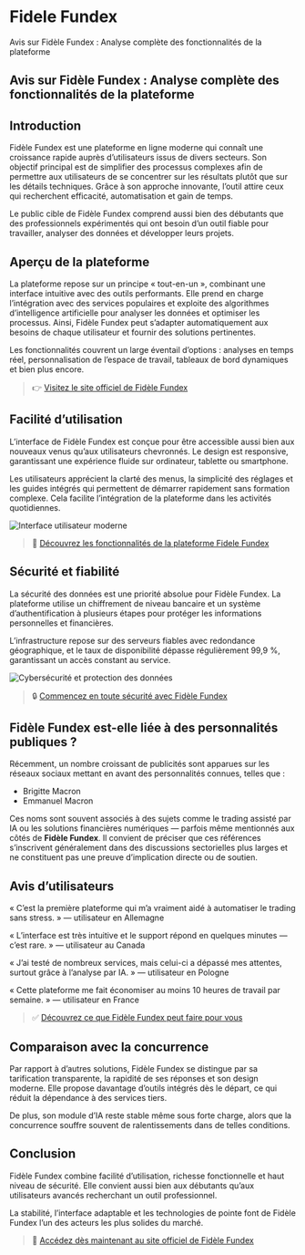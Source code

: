 # Fidele Fundex
Avis sur Fidèle Fundex : Analyse complète des fonctionnalités de la plateforme
## Avis sur Fidèle Fundex : Analyse complète des fonctionnalités de la plateforme

## Introduction
Fidèle Fundex est une plateforme en ligne moderne qui connaît une croissance rapide auprès d’utilisateurs issus de divers secteurs. Son objectif principal est de simplifier des processus complexes afin de permettre aux utilisateurs de se concentrer sur les résultats plutôt que sur les détails techniques. Grâce à son approche innovante, l’outil attire ceux qui recherchent efficacité, automatisation et gain de temps.

Le public cible de Fidèle Fundex comprend aussi bien des débutants que des professionnels expérimentés qui ont besoin d’un outil fiable pour travailler, analyser des données et développer leurs projets.

## Aperçu de la plateforme
La plateforme repose sur un principe « tout-en-un », combinant une interface intuitive avec des outils performants. Elle prend en charge l’intégration avec des services populaires et exploite des algorithmes d’intelligence artificielle pour analyser les données et optimiser les processus. Ainsi, Fidèle Fundex peut s’adapter automatiquement aux besoins de chaque utilisateur et fournir des solutions pertinentes.

Les fonctionnalités couvrent un large éventail d’options : analyses en temps réel, personnalisation de l’espace de travail, tableaux de bord dynamiques et bien plus encore.

> 👉 [Visitez le site officiel de Fidèle Fundex](https://fidelefundex.fr)

## Facilité d’utilisation
L’interface de Fidèle Fundex est conçue pour être accessible aussi bien aux nouveaux venus qu’aux utilisateurs chevronnés. Le design est responsive, garantissant une expérience fluide sur ordinateur, tablette ou smartphone.

Les utilisateurs apprécient la clarté des menus, la simplicité des réglages et les guides intégrés qui permettent de démarrer rapidement sans formation complexe. Cela facilite l’intégration de la plateforme dans les activités quotidiennes.

![Interface utilisateur moderne](https://images.unsplash.com/photo-1581092919535-7146ff1a590b?auto=format&fit=crop&w=1170&q=80)

> 🔗 [Découvrez les fonctionnalités de la plateforme Fidele Fundex](https://fidelefundex.fr)

## Sécurité et fiabilité
La sécurité des données est une priorité absolue pour Fidèle Fundex. La plateforme utilise un chiffrement de niveau bancaire et un système d’authentification à plusieurs étapes pour protéger les informations personnelles et financières.

L’infrastructure repose sur des serveurs fiables avec redondance géographique, et le taux de disponibilité dépasse régulièrement 99,9 %, garantissant un accès constant au service.

![Cybersécurité et protection des données](https://images.unsplash.com/photo-1556742044-3c52d6e88c62?auto=format&fit=crop&w=1170&q=80)

> 🔒 [Commencez en toute sécurité avec Fidèle Fundex](https://fidelefundex.fr)

## Fidèle Fundex est-elle liée à des personnalités publiques ?
Récemment, un nombre croissant de publicités sont apparues sur les réseaux sociaux mettant en avant des personnalités connues, telles que :

- Brigitte Macron
- Emmanuel Macron

Ces noms sont souvent associés à des sujets comme le trading assisté par IA ou les solutions financières numériques — parfois même mentionnés aux côtés de **Fidèle Fundex**. Il convient de préciser que ces références s’inscrivent généralement dans des discussions sectorielles plus larges et ne constituent pas une preuve d’implication directe ou de soutien.

## Avis d’utilisateurs
« C’est la première plateforme qui m’a vraiment aidé à automatiser le trading sans stress. » — utilisateur en Allemagne

« L’interface est très intuitive et le support répond en quelques minutes — c’est rare. » — utilisateur au Canada

« J’ai testé de nombreux services, mais celui-ci a dépassé mes attentes, surtout grâce à l’analyse par IA. » — utilisateur en Pologne

« Cette plateforme me fait économiser au moins 10 heures de travail par semaine. » — utilisateur en France

> ✅ [Découvrez ce que Fidèle Fundex peut faire pour vous](https://fidelefundex.fr)

## Comparaison avec la concurrence
Par rapport à d’autres solutions, Fidèle Fundex se distingue par sa tarification transparente, la rapidité de ses réponses et son design moderne. Elle propose davantage d’outils intégrés dès le départ, ce qui réduit la dépendance à des services tiers.

De plus, son module d’IA reste stable même sous forte charge, alors que la concurrence souffre souvent de ralentissements dans de telles conditions.

## Conclusion
Fidèle Fundex combine facilité d’utilisation, richesse fonctionnelle et haut niveau de sécurité. Elle convient aussi bien aux débutants qu’aux utilisateurs avancés recherchant un outil professionnel.

La stabilité, l’interface adaptable et les technologies de pointe font de Fidèle Fundex l’un des acteurs les plus solides du marché.

> 🚀 [Accédez dès maintenant au site officiel de Fidèle Fundex](https://fidelefundex.fr)
